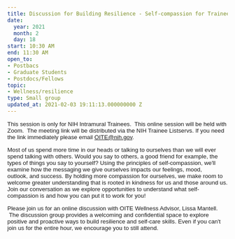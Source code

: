 ```yaml
---
title: Discussion for Building Resilience - Self-compassion for Trainees
date:
  year: 2021
  month: 2
  day: 18
start: 10:30 AM
end: 11:30 AM
open_to:
- Postbacs
- Graduate Students
- Postdocs/Fellows
topic:
- Wellness/resilience
type: Small group
updated_at: 2021-02-03 19:11:13.000000000 Z
---
```

<span style="font-family: arial, helvetica, sans-serif; font-size:
10pt;">This session is only for NIH Intramural Trainees.  This online
session will be held with Zoom.  The meeting link will be distributed
via the NIH Trainee Listservs. If you need the link immediately please
email OITE@nih.gov.</span>

<span style="font-family: arial, helvetica, sans-serif; font-size:
10pt;">Most of us spend more time in our heads or talking to ourselves
than we will ever spend talking with others. Would you say to others, a
good friend for example, the types of things you say to yourself? Using
the principles of self-compassion, we'll examine how the messaging we
give ourselves impacts our feelings, mood, outlook, and success. By
holding more compassion for ourselves, we make room to welcome greater
understanding that is rooted in kindness for us and those around us.
Join our conversation as we explore opportunities to understand what
self-compassion is and how you can put it to work for you! </span>

<span style="font-family: arial, helvetica, sans-serif; font-size:
10pt;">Please join us for an online discussion with OITE Wellness
Advisor, Lissa Mantell.  The discussion group provides a welcoming and
confidential space to explore positive and proactive ways to build
resilience and self-care skills. Even if you can\'t join us for the
entire hour, we encourage you to still attend.  </span>

<span style="font-family: arial, helvetica, sans-serif; font-size:
10pt;"> </span>

 

 
